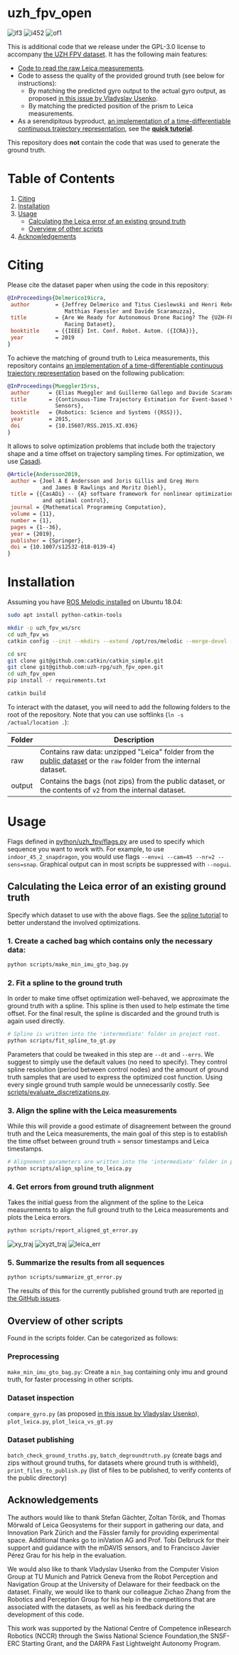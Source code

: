 # uzh_fpv_open

![if3](http://rpg.ifi.uzh.ch/datasets/uzh-fpv/trajs/indoor_forward_3_snapdragon_with_gt.gif)
![i452](http://rpg.ifi.uzh.ch/datasets/uzh-fpv/trajs/indoor_45_2_snapdragon_with_gt.gif)
![of1](http://rpg.ifi.uzh.ch/datasets/uzh-fpv/trajs/outdoor_forward_1_snapdragon_with_gt.gif)

This is additional code that we release under the GPL-3.0 license to accompany [the UZH FPV dataset](http://rpg.ifi.uzh.ch/uzh-fpv.html).
It has the following main features:

* [Code to read the raw Leica measurements](python/uzh_fpv/leica.py).
* Code to assess the quality of the provided ground truth (see below for instructions):
  * By matching the predicted gyro output to the actual gyro output, as proposed [in this issue by Vladyslav Usenko](https://github.com/uzh-rpg/IROS2019-FPV-VIO-Competition/issues/6).
  * By matching the predicted position of the prism to Leica measurements.
* As a serendipitous byproduct, [an implementation of a time-differentiable continuous trajectory representation](python/uzh_fpv/bspline_opt.py), see the **[quick tutorial](spline_tutorial.md)**.

This repository does **not** contain the code that was used to generate the ground truth.

# Table of Contents

1. [Citing](#citing)
2. [Installation](#installation)
3. [Usage](#usage)
   * [Calculating the Leica error of an existing ground truth](#calculating-the-leica-error-of-an-existing-ground-truth)
   * [Overview of other scripts](#overview-of-other-scripts)
4. [Acknowledgements](#acknowledgements)

# Citing

Please cite the dataset paper when using the code in this repository:
```bibtex
@InProceedings{Delmerico19icra,
 author        = {Jeffrey Delmerico and Titus Cieslewski and Henri Rebecq and
                  Matthias Faessler and Davide Scaramuzza},
 title         = {Are We Ready for Autonomous Drone Racing? The {UZH-FPV} Drone
                  Racing Dataset},
 booktitle     = {{IEEE} Int. Conf. Robot. Autom. ({ICRA})},
 year          = 2019
}
```
To achieve the matching of ground truth to Leica measurements, this repository contains [an implementation of a time-differentiable continuous trajectory representation](python/uzh_fpv/bspline_opt.py) based on the following publication:
```bibtex
@InProceedings{Mueggler15rss,
 author      = {Elias Mueggler and Guillermo Gallego and Davide Scaramuzza},
 title       = {Continuous-Time Trajectory Estimation for Event-based Vision
               Sensors},
 booktitle   = {Robotics: Science and Systems ({RSS})},
 year        = 2015,
 doi         = {10.15607/RSS.2015.XI.036}
}
``` 
It allows to solve optimization problems that include both the trajectory shape and a time offset on trajectory sampling times.
For optimization, we use [Casadi](https://web.casadi.org/).
```bibtex
@Article{Andersson2019,
 author = {Joel A E Andersson and Joris Gillis and Greg Horn
           and James B Rawlings and Moritz Diehl},
 title = {{CasADi} -- {A} software framework for nonlinear optimization
           and optimal control},
 journal = {Mathematical Programming Computation},
 volume = {11},
 number = {1},
 pages = {1--36},
 year = {2019},
 publisher = {Springer},
 doi = {10.1007/s12532-018-0139-4}
}
```

# Installation

Assuming you have [ROS Melodic installed](http://wiki.ros.org/melodic/Installation) on Ubuntu 18.04:
```bash
sudo apt install python-catkin-tools

mkdir -p uzh_fpv_ws/src
cd uzh_fpv_ws
catkin config --init --mkdirs --extend /opt/ros/melodic --merge-devel --cmake-args -DCMAKE_BUILD_TYPE=Release

cd src
git clone git@github.com:catkin/catkin_simple.git
git clone git@github.com:uzh-rpg/uzh_fpv_open.git
cd uzh_fpv_open
pip install -r requirements.txt

catkin build
```

To interact with the dataset, you will need to add the following folders to the root of the repository.
Note that you can use softlinks (`ln -s /actual/location .`):

| Folder | Description |
|-------|--------| 
| raw | Contains raw data: unzipped "Leica" folder from the [public dataset](http://rpg.ifi.uzh.ch/uzh-fpv.html) or the `raw` folder from the internal dataset. |
| output | Contains the bags (not zips) from the public dataset, or the contents of `v2` from the internal dataset. |

# Usage

Flags defined in [python/uzh_fpv/flags.py](python/uzh_fpv/flags.py) are used to specify which sequence you want to work with. For example, to use `indoor_45_2_snapdragon`, you would use flags `--env=i --cam=45 --nr=2 --sens=snap`.
Graphical output can in most scripts be suppressed with `--nogui`.

## Calculating the Leica error of an existing ground truth

Specify which dataset to use with the above flags. See the [spline tutorial](spline_tutorial.md) to better understand
the involved optimizations.

### 1. Create a cached bag which contains only the necessary data:

```bash
python scripts/make_min_imu_gto_bag.py
```

### 2. Fit a spline to the ground truth

In order to make time offset optimization well-behaved, we approximate the ground truth with a spline.
This spline is then used to help estimate the time offset. 
For the final result, the spline is discarded and the ground truth is again used directly.
```bash
# Spline is written into the 'intermediate' folder in project root.
python scripts/fit_spline_to_gt.py
```
Parameters that could be tweaked in this step are `--dt` and `--errs`.
We suggest to simply use the default values (no need to specify).
They control spline resolution (period between control nodes) and the amount of ground truth samples that are used to express the optimized cost function.
Using every single ground truth sample would be unnecessarily costly. 
See [scripts/evaluate_discretizations.py](scripts/evaluate_discretizations.py).

### 3. Align the spline with the Leica measurements

While this will provide a good estimate of disagreement between the ground truth and the Leica measurements, the main
goal of this step is to establish the time offset between ground truth = sensor timestamps and Leica timestamps.
```bash
# Alignement parameters are written into the 'intermediate' folder in project root.
python scripts/align_spline_to_leica.py
```

### 4. Get errors from ground truth alignment

Takes the initial guess from the alignment of the spline to the Leica measurements to align the full ground truth to 
the Leica measurements and plots the Leica errors. 
```bash
python scripts/report_aligned_gt_error.py
```
![xy_traj](examples/xy_traj.png)
![xyzt_traj](examples/xyzt_traj.png)
![leica_err](examples/leica_err.png)

### 5. Summarize the results from all sequences
```bash
python scripts/summarize_gt_error.py
```
The results of this for the currently published ground truth are reported [in the GitHub issues](https://github.com/uzh-rpg/uzh_fpv_open/issues).

## Overview of other scripts

Found in the scripts folder. Can be categorized as follows:

### Preprocessing

`make_min_imu_gto_bag.py`: Create a `min_bag` containing only imu and ground truth, for faster processing in other scripts.

### Dataset inspection

`compare_gyro.py` (as proposed [in this issue by Vladyslav Usenko](https://github.com/uzh-rpg/IROS2019-FPV-VIO-Competition/issues/6)), `plot_leica.py`, `plot_leica_vs_gt.py`

### Dataset publishing

`batch_check_ground_truths.py`, `batch_degroundtruth.py` (create bags and zips without ground truths, for datasets where ground truth is withheld), `print_files_to_publish.py` (list of files to be published, to verify contents of the public directory)

## Acknowledgements

The authors would like to thank Stefan Gächter, Zoltan Török, and Thomas Mörwald of Leica Geosystems for their
support in gathering our data, and Innovation Park Zürich and the Fässler family for providing experimental space.
Additional thanks go to iniVation AG and Prof. Tobi Delbruck for their support and guidance with the mDAVIS sensors, 
and to Francisco Javier Pérez Grau for his help in the evaluation. 

We would also like to thank Vladyslav Usenko from the Computer Vision Group at TU Munich and Patrick Geneva from the
Robot Perception and Navigation Group at the University of Delaware for their feedback on the dataset. Finally, we would like to thank our colleague Zichao Zhang from the Robotics and Perception Group for his help in the competitions that are associated with the datasets, as well as his feedback during the development of this code.

This work was supported by the National Centre of Competence inResearch Robotics (NCCR) through the Swiss National 
Science Foundation,the SNSF-ERC Starting Grant, and the DARPA Fast Lightweight Autonomy Program.
